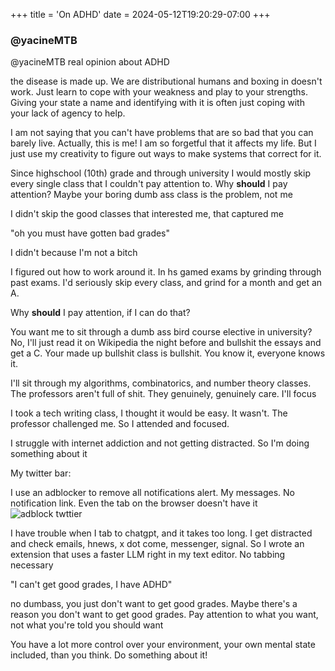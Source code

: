 +++
title = 'On ADHD'
date = 2024-05-12T19:20:29-07:00
+++

### @yacineMTB
@yacineMTB real opinion about ADHD

the disease is made up. We are distributional humans and boxing in doesn't work. Just learn to cope with your weakness and play to your strengths. Giving your state a name and identifying with it is often just coping with your lack of agency to help.

I am not saying that you can't have problems that are so bad that you can barely live. Actually, this is me! I am so forgetful that it affects my life. But I just use my creativity to figure out ways to make systems that correct for it.

Since highschool (10th) grade and through university I would mostly skip every single class that I couldn't pay attention to. Why **should** I pay attention? Maybe your boring dumb ass class is the problem, not me

I didn't skip the good classes that interested me, that captured me

"oh you must have gotten bad grades"

I didn't because I'm not a bitch

I figured out how to work around it. In hs gamed exams by grinding through past exams. I'd seriously skip every class, and grind for a month and get an A.

Why **should** I pay attention, if I can do that?

You want me to sit through a dumb ass bird course elective in university? No, I'll just read it on Wikipedia the night before and bullshit the essays and get a C. Your made up bullshit class is bullshit. You know it, everyone knows it.

I'll sit through my algorithms, combinatorics, and number theory classes. The professors aren't full of shit. They genuinely, genuinely care. I'll focus

I took a tech writing class, I thought it would be easy. It wasn't. The professor challenged me. So I attended and focused.

I struggle with internet addiction and not getting distracted. So I'm doing something about it

My twitter bar:

I use an adblocker to remove all notifications alert. My messages. No notification link. Even the tab on the browser doesn't have it
![adblock twttier](/img/adhd/media.jpg)

I have trouble when I tab to chatgpt, and it takes too long. I get distracted and check emails, hnews, x dot come, messenger, signal. So I wrote an extension that uses a faster LLM right in my text editor. No tabbing necessary

"I can't get good grades, I have ADHD"

no dumbass, you just don't want to get good grades. Maybe there's a reason you don't want to get good grades. Pay attention to what you want, not what you're told you should want

You have a lot more control over your environment, your own mental state included, than you think. Do something about it!
